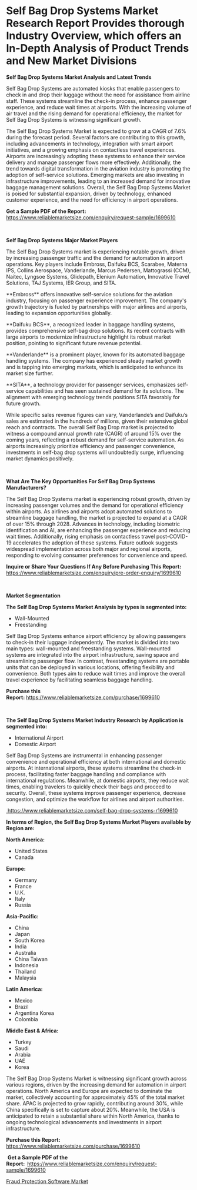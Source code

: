 <p><h1>Self Bag Drop Systems Market Research Report Provides thorough Industry Overview, which offers an In-Depth Analysis of Product Trends and New Market Divisions</h1></p><p><strong>Self Bag Drop Systems Market Analysis and Latest Trends</strong></p>
<p><p>Self Bag Drop Systems are automated kiosks that enable passengers to check in and drop their luggage without the need for assistance from airline staff. These systems streamline the check-in process, enhance passenger experience, and reduce wait times at airports. With the increasing volume of air travel and the rising demand for operational efficiency, the market for Self Bag Drop Systems is witnessing significant growth.</p><p>The Self Bag Drop Systems Market is expected to grow at a CAGR of 7.6% during the forecast period. Several factors are contributing to this growth, including advancements in technology, integration with smart airport initiatives, and a growing emphasis on contactless travel experiences. Airports are increasingly adopting these systems to enhance their service delivery and manage passenger flows more effectively. Additionally, the trend towards digital transformation in the aviation industry is promoting the adoption of self-service solutions. Emerging markets are also investing in infrastructure improvements, leading to an increased demand for innovative baggage management solutions. Overall, the Self Bag Drop Systems Market is poised for substantial expansion, driven by technology, enhanced customer experience, and the need for efficiency in airport operations.</p></p>
<p><strong>Get a Sample PDF of the Report:&nbsp;</strong> <a href="https://www.reliablemarketsize.com/enquiry/request-sample/1699610?utm_campaign=1939&utm_medium=2&utm_source=Github&utm_content=ia&utm_term=09012025&utm_id=self-bag-drop-systems">https://www.reliablemarketsize.com/enquiry/request-sample/1699610</a></p>
<p>&nbsp;</p>
<p><strong>Self Bag Drop Systems Major Market Players</strong></p>
<p><p>The Self Bag Drop Systems market is experiencing notable growth, driven by increasing passenger traffic and the demand for automation in airport operations. Key players include Embross, Daifuku BCS, Scarabee, Materna IPS, Collins Aerospace, Vanderlande, Marcus Pedersen, Mattograssi (CCM), Naitec, Lyngsoe Systems, Glidepath, Elenium Automation, Innovative Travel Solutions, TAJ Systems, IER Group, and SITA.</p><p>**Embross** offers innovative self-service solutions for the aviation industry, focusing on passenger experience improvement. The company's growth trajectory is fueled by partnerships with major airlines and airports, leading to expansion opportunities globally.</p><p>**Daifuku BCS**, a recognized leader in baggage handling systems, provides comprehensive self-bag drop solutions. Its recent contracts with large airports to modernize infrastructure highlight its robust market position, pointing to significant future revenue potential.</p><p>**Vanderlande** is a prominent player, known for its automated baggage handling systems. The company has experienced steady market growth and is tapping into emerging markets, which is anticipated to enhance its market size further.</p><p>**SITA**, a technology provider for passenger services, emphasizes self-service capabilities and has seen sustained demand for its solutions. The alignment with emerging technology trends positions SITA favorably for future growth.</p><p>While specific sales revenue figures can vary, Vanderlande’s and Daifuku’s sales are estimated in the hundreds of millions, given their extensive global reach and contracts. The overall Self Bag Drop market is projected to witness a compound annual growth rate (CAGR) of around 15% over the coming years, reflecting a robust demand for self-service automation. As airports increasingly prioritize efficiency and passenger convenience, investments in self-bag drop systems will undoubtedly surge, influencing market dynamics positively.</p></p>
<p>&nbsp;</p>
<p><strong>What Are The Key Opportunities For Self Bag Drop Systems Manufacturers?</strong></p>
<p><p>The Self Bag Drop Systems market is experiencing robust growth, driven by increasing passenger volumes and the demand for operational efficiency within airports. As airlines and airports adopt automated solutions to streamline baggage handling, the market is projected to expand at a CAGR of over 15% through 2028. Advances in technology, including biometric identification and AI, are enhancing the passenger experience and reducing wait times. Additionally, rising emphasis on contactless travel post-COVID-19 accelerates the adoption of these systems. Future outlook suggests widespread implementation across both major and regional airports, responding to evolving consumer preferences for convenience and speed.</p></p>
<p><strong>Inquire or Share Your Questions If Any Before Purchasing This Report:</strong> <a href="https://www.reliablemarketsize.com/enquiry/pre-order-enquiry/1699610?utm_campaign=1939&utm_medium=2&utm_source=Github&utm_content=ia&utm_term=09012025&utm_id=self-bag-drop-systems">https://www.reliablemarketsize.com/enquiry/pre-order-enquiry/1699610</a></p>
<p>&nbsp;</p>
<p><strong>Market Segmentation</strong></p>
<p><strong>The Self Bag Drop Systems Market Analysis by types is segmented into:</strong></p>
<p><ul><li>Wall-Mounted</li><li>Freestanding</li></ul></p>
<p><p>Self Bag Drop Systems enhance airport efficiency by allowing passengers to check-in their luggage independently. The market is divided into two main types: wall-mounted and freestanding systems. Wall-mounted systems are integrated into the airport infrastructure, saving space and streamlining passenger flow. In contrast, freestanding systems are portable units that can be deployed in various locations, offering flexibility and convenience. Both types aim to reduce wait times and improve the overall travel experience by facilitating seamless baggage handling.</p></p>
<p><strong>Purchase this Report:&nbsp;</strong><a href="https://www.reliablemarketsize.com/purchase/1699610?utm_campaign=1939&utm_medium=2&utm_source=Github&utm_content=ia&utm_term=09012025&utm_id=self-bag-drop-systems">https://www.reliablemarketsize.com/purchase/1699610</a></p>
<p>&nbsp;</p>
<p><strong>The Self Bag Drop Systems Market Industry Research by Application is segmented into:</strong></p>
<p><ul><li>International Airport</li><li>Domestic Airport</li></ul></p>
<p><p>Self Bag Drop Systems are instrumental in enhancing passenger convenience and operational efficiency at both international and domestic airports. At international airports, these systems streamline the check-in process, facilitating faster baggage handling and compliance with international regulations. Meanwhile, at domestic airports, they reduce wait times, enabling travelers to quickly check their bags and proceed to security. Overall, these systems improve passenger experience, decrease congestion, and optimize the workflow for airlines and airport authorities.</p></p>
<p><a href="https://www.reliablemarketsize.com/self-bag-drop-systems-r1699610?utm_campaign=1939&utm_medium=2&utm_source=Github&utm_content=ia&utm_term=09012025&utm_id=self-bag-drop-systems">&nbsp;https://www.reliablemarketsize.com/self-bag-drop-systems-r1699610</a></p>
<p><strong>In terms of Region, the Self Bag Drop Systems Market Players available by Region are:</strong></p>
<p>
    <p> <strong> North America: </strong>
        <ul>
            <li>United States</li>
            <li>Canada</li>
        </ul>
        </p> 
    <p> <strong> Europe: </strong>
        <ul>
            <li>Germany</li>
            <li>France</li>
            <li>U.K.</li>
            <li>Italy</li>
            <li>Russia</li>
        </ul>
        </p> 
    <p> <strong> Asia-Pacific: </strong>
        <ul>
            <li>China</li>
            <li>Japan</li>
            <li>South Korea</li>
            <li>India</li>
            <li>Australia</li>
            <li>China Taiwan</li>
            <li>Indonesia</li>
            <li>Thailand</li>
            <li>Malaysia</li>
        </ul>
        </p> 
    <p> <strong> Latin America: </strong>
        <ul>
            <li>Mexico</li>
            <li>Brazil</li>
            <li>Argentina Korea</li>
            <li>Colombia</li>
        </ul>
        </p> 
    <p> <strong> Middle East & Africa: </strong>
        <ul>
            <li>Turkey</li>
            <li>Saudi</li>
            <li>Arabia</li>
            <li>UAE</li>
            <li>Korea</li>
        </ul>
    </p>
    </p>
<p><p>The Self Bag Drop Systems Market is witnessing significant growth across various regions, driven by the increasing demand for automation in airport operations. North America and Europe are expected to dominate the market, collectively accounting for approximately 45% of the total market share. APAC is projected to grow rapidly, contributing around 30%, while China specifically is set to capture about 20%. Meanwhile, the USA is anticipated to retain a substantial share within North America, thanks to ongoing technological advancements and investments in airport infrastructure.</p></p>
<p><strong>Purchase this Report: </strong><a href="https://www.reliablemarketsize.com/purchase/1699610?utm_campaign=1939&utm_medium=2&utm_source=Github&utm_content=ia&utm_term=09012025&utm_id=self-bag-drop-systems">https://www.reliablemarketsize.com/purchase/1699610</a></p>
<p>&nbsp;<strong>Get a Sample PDF of the Report:&nbsp;&nbsp;</strong><a href="https://www.reliablemarketsize.com/enquiry/request-sample/1699610?utm_campaign=1939&utm_medium=2&utm_source=Github&utm_content=ia&utm_term=09012025&utm_id=self-bag-drop-systems">https://www.reliablemarketsize.com/enquiry/request-sample/1699610</a></p>
<p><strong></strong></p>
<p><p><a href="https://github.com/PeterParrish5/Market-Research-Report-List-7/blob/main/fraud-protection-software-market.md?utm_campaign=1939&utm_medium=2&utm_source=Github&utm_content=ia&utm_term=09012025&utm_id=self-bag-drop-systems">Fraud Protection Software Market</a></p></p>